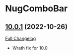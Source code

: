 # NugComboBar

## [10.0.1](https://github.com/rgd87/NugComboBar/tree/10.0.1) (2022-10-26)
[Full Changelog](https://github.com/rgd87/NugComboBar/compare/10.0.0...10.0.1) 

- Wrath fix for 10.0  
